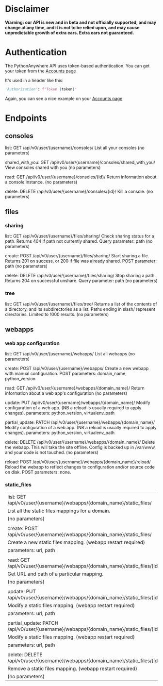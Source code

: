 
<!--
.. title: The PythonAnywhere API  (beta)
.. slug: API
.. date: 2017-03-14 18:35:28 UTC+01:00
.. tags:
.. category:
.. link:
.. description:
.. type: text
-->


# Disclaimer

**Warning: our API is new and in beta and not officially supported, and may change at any time, and it is not to be relied upon, and may cause unpredictable growth of extra ears. Extra ears not guaranteed.**



# Authentication

The PythonAnywhere API uses token-based authentication.  You can get your token
from the [Accounts page](https://www.pythonanywhere.com/account/#api_token)

It's used in a header like this:

```python
'Authorization': f'Token {token}'
```

Again, you can see a nice example on your [Accounts page](https://www.pythonanywhere.com/account/#api_token)


# Endpoints


## consoles

list: GET /api/v0/user/{username}/consoles/
List all your consoles
(no parameters)

shared_with_you: GET /api/v0/user/{username}/consoles/shared_with_you/
View consoles shared with you
(no parameters)

read: GET /api/v0/user/{username}/consoles/{id}/
Return information about a console instance.
(no parameters)

delete: DELETE /api/v0/user/{username}/consoles/{id}/
Kill a console.
(no parameters)


## files

### sharing

list: GET /api/v0/user/{username}/files/sharing/
Check sharing status for a path.  Returns 404 if path not currently shared.
Query parameter: path
(no parameters)

create: POST /api/v0/user/{username}/files/sharing/
Start sharing a file.  Returns 201 on success, or 200 if file was already shared.
POST parameter: path
(no parameters)

delete: DELETE /api/v0/user/{username}/files/sharing/
Stop sharing a path.  Returns 204 on successful unshare.
Query parameter: path
(no parameters)


### tree

list: GET /api/v0/user/{username}/files/tree/
Returns a list of the contents of a directory, and its subdirectories
as a list. Paths ending in slash/ represent directories.  Limited to
1000 results.
(no parameters)



## webapps

### web app configuration

list: GET /api/v0/user/{username}/webapps/
List all webapps
(no parameters)

create: POST /api/v0/user/{username}/webapps/
Create a new webapp with manual configuration.
POST parameters: domain_name, python_version

read: GET /api/v0/user/{username}/webapps/{domain_name}/
Return information about a web app's configuration
(no parameters)

update: PUT /api/v0/user/{username}/webapps/{domain_name}/
Modify configuration of a web app. (NB a reload is usually required to apply changes).
parameters: python_version, virtualenv_path

partial_update: PATCH /api/v0/user/{username}/webapps/{domain_name}/
Modify configuration of a web app. (NB a reload is usually required to apply changes).
parameters: python_version, virtualenv_path

delete: DELETE /api/v0/user/{username}/webapps/{domain_name}/
Delete the webapp.  This will take the site offline.
Config is backed up in /var/www, and your code is not touched.
(no parameters)

reload: POST /api/v0/user/{username}/webapps/{domain_name}/reload/
Reload the webapp to reflect changes to configuration and/or source code on disk.
POST parameters: none.


### static_files

<table class="table table-hover table-bordered table-striped">
  <tr><td>list: GET /api/v0/user/{username}/webapps/{domain_name}/static_files/</td></tr>
  <tr><td>List all the static files mappings for a domain.</td></tr>
  <tr><td>(no parameters)</td></tr>
  <tr><td></td></tr>
  <tr><td>create: POST /api/v0/user/{username}/webapps/{domain_name}/static_files/</td></tr>
  <tr><td>Create a new static files mapping. (webapp restart required)</td></tr>
  <tr><td>parameters: url, path</td></tr>
  <tr><td></td></tr>
  <tr><td>read: GET /api/v0/user/{username}/webapps/{domain_name}/static_files/{id}/</td></tr>
  <tr><td>Get URL and path of a particular mapping.</td></tr>
  <tr><td>(no parameters)</td></tr>
  <tr><td></td></tr>
  <tr><td>update: PUT /api/v0/user/{username}/webapps/{domain_name}/static_files/{id}/</td></tr>
  <tr><td>Modify a static files mapping. (webapp restart required)</td></tr>
  <tr><td>parameters: url, path</td></tr>
  <tr><td></td></tr>
  <tr><td>partial_update: PATCH /api/v0/user/{username}/webapps/{domain_name}/static_files/{id}/</td></tr>
  <tr><td>Modify a static files mapping. (webapp restart required)</td></tr>
  <tr><td>parameters: url, path</td></tr>
  <tr><td></td></tr>
  <tr><td>delete: DELETE /api/v0/user/{username}/webapps/{domain_name}/static_files/{id}/</td></tr>
  <tr><td>Remove a static files mapping. (webapp restart required)</td></tr>
  <tr><td>(no parameters)</td></tr>
</table>

